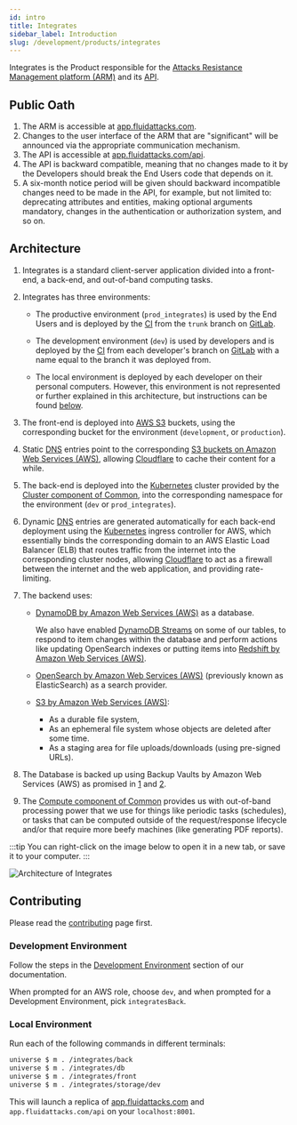 ```yaml
---
id: intro
title: Integrates
sidebar_label: Introduction
slug: /development/products/integrates
---
```


Integrates is the Product responsible
for the [Attacks Resistance Management platform (ARM)](/machine/web/arm)
and its [API](/machine/api).

## Public Oath

1. The ARM is accessible at
   [app.fluidattacks.com](https://app.fluidattacks.com).
1. Changes to the user interface of the ARM
   that are "significant"
   will be announced
   via the appropriate communication mechanism.
1. The API is accessible at
   [app.fluidattacks.com/api](https://app.fluidattacks.com).
1. The API is backward compatible,
   meaning that no changes made to it by the Developers
   should break the End Users code that depends on it.
1. A six-month notice period will be given
   should backward incompatible changes need to be made in the API,
   for example, but not limited to:
   deprecating attributes and entities,
   making optional arguments mandatory,
   changes in the authentication or authorization system,
   and so on.

## Architecture

1. Integrates is a standard client-server application
   divided into a front-end, a back-end,
   and out-of-band computing tasks.

1. Integrates has three environments:

   - The productive environment (`prod_integrates`)
     is used by the End Users
     and is deployed by the [CI](/development/stack/gitlab-ci)
     from the `trunk` branch on [GitLab](/development/stack/gitlab).

   - The development environment (`dev`)
     is used by developers
     and is deployed
     by the [CI](/development/stack/gitlab-ci)
     from each developer's branch on [GitLab](/development/stack/gitlab)
     with a name equal to the branch it was deployed from.

   - The local environment
     is deployed by each developer on their personal computers.
     However, this environment is not represented
     or further explained in this architecture,
     but instructions can be found [below](#local-environment).

1. The front-end is deployed into [AWS S3](/development/stack/aws/s3) buckets,
   using the corresponding bucket for the environment
   (`development`, or `production`).

1. Static [DNS](/development/stack/cloudflare) entries
   point to the corresponding
   [S3 buckets on Amazon Web Services (AWS)](/development/stack/aws/s3),
   allowing [Cloudflare](/development/stack/cloudflare)
   to cache their content for a while.

1. The back-end is deployed
   into the [Kubernetes](/development/stack/kubernetes) cluster
   provided by the [Cluster component of Common](/development/common/cluster),
   into the corresponding namespace for the environment
   (`dev` or `prod_integrates`).

1. Dynamic [DNS](/development/stack/cloudflare) entries
   are generated automatically for each back-end deployment
   using the [Kubernetes](/development/stack/kubernetes)
   ingress controller for AWS,
   which essentially binds the corresponding domain
   to an AWS Elastic Load Balancer (ELB)
   that routes traffic from the internet
   into the corresponding cluster nodes,
   allowing [Cloudflare](/development/stack/cloudflare)
   to act as a firewall between the internet
   and the web application,
   and providing rate-limiting.

1. The backend uses:

   - [DynamoDB by Amazon Web Services (AWS)](/development/stack/aws/dynamodb/introduction)
     as a database.

     We also have enabled [DynamoDB Streams](https://aws.amazon.com/blogs/database/dynamodb-streams-use-cases-and-design-patterns/)
     on some of our tables,
     to respond to item changes within the database
     and perform actions like updating OpenSearch indexes
     or putting items into [Redshift by Amazon Web Services (AWS)](/development/stack/aws/redshift).

   - [OpenSearch by Amazon Web Services (AWS)](/development/stack/aws/opensearch)
     (previously known as ElasticSearch)
     as a search provider.
   - [S3 by Amazon Web Services (AWS)](/development/stack/aws/s3):
     - As a durable file system,
     - As an ephemeral file system whose objects are deleted after some time.
     - As a staging area for file uploads/downloads
       (using pre-signed URLs).

1. The Database is backed up
   using Backup Vaults by Amazon Web Services (AWS)
   as promised in [1](/about/security/availability/everything-backed-up)
   and [2](/about/security/availability/recovery-objective).

1. The [Compute component of Common](/development/common/compute)
   provides us with out-of-band processing power
   that we use for things like
   periodic tasks (schedules),
   or tasks that can be computed outside of the request/response lifecycle
   and/or that require more beefy machines
   (like generating PDF reports).

:::tip
You can right-click on the image below
to open it in a new tab,
or save it to your computer.
:::

![Architecture of Integrates](./arch.dot.svg)

## Contributing

Please read the
[contributing](/development/contributing) page first.

### Development Environment

Follow the steps
in the [Development Environment](/development/setup/environment) section
of our documentation.

When prompted for an AWS role, choose `dev`,
and when prompted for a Development Environment, pick `integratesBack`.

### Local Environment

Run each of the following commands in different terminals:

```sh
universe $ m . /integrates/back
universe $ m . /integrates/db
universe $ m . /integrates/front
universe $ m . /integrates/storage/dev
```

This will launch a replica of
[app.fluidattacks.com](https://fluidattacks.com)
and `app.fluidattacks.com/api`
on your `localhost:8001`.
